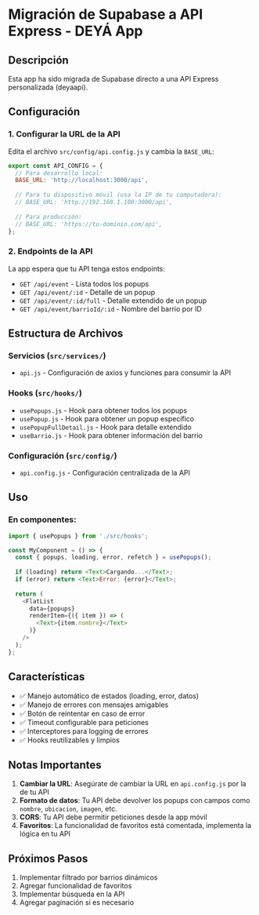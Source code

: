 # Migración de Supabase a API Express - DEYÁ App

## Descripción
Esta app ha sido migrada de Supabase directo a una API Express personalizada (deyaapi).

## Configuración

### 1. Configurar la URL de la API
Edita el archivo `src/config/api.config.js` y cambia la `BASE_URL`:

```javascript
export const API_CONFIG = {
  // Para desarrollo local:
  BASE_URL: 'http://localhost:3000/api',
  
  // Para tu dispositivo móvil (usa la IP de tu computadora):
  // BASE_URL: 'http://192.168.1.100:3000/api',
  
  // Para producción:
  // BASE_URL: 'https://tu-dominio.com/api',
};
```

### 2. Endpoints de la API
La app espera que tu API tenga estos endpoints:

- `GET /api/event` - Lista todos los popups
- `GET /api/event/:id` - Detalle de un popup
- `GET /api/event/:id/full` - Detalle extendido de un popup
- `GET /api/event/barrioId/:id` - Nombre del barrio por ID

## Estructura de Archivos

### Servicios (`src/services/`)
- `api.js` - Configuración de axios y funciones para consumir la API

### Hooks (`src/hooks/`)
- `usePopups.js` - Hook para obtener todos los popups
- `usePopup.js` - Hook para obtener un popup específico
- `usePopupFullDetail.js` - Hook para detalle extendido
- `useBarrio.js` - Hook para obtener información del barrio

### Configuración (`src/config/`)
- `api.config.js` - Configuración centralizada de la API

## Uso

### En componentes:
```javascript
import { usePopups } from './src/hooks';

const MyComponent = () => {
  const { popups, loading, error, refetch } = usePopups();
  
  if (loading) return <Text>Cargando...</Text>;
  if (error) return <Text>Error: {error}</Text>;
  
  return (
    <FlatList
      data={popups}
      renderItem={({ item }) => (
        <Text>{item.nombre}</Text>
      )}
    />
  );
};
```

## Características

- ✅ Manejo automático de estados (loading, error, datos)
- ✅ Manejo de errores con mensajes amigables
- ✅ Botón de reintentar en caso de error
- ✅ Timeout configurable para peticiones
- ✅ Interceptores para logging de errores
- ✅ Hooks reutilizables y limpios

## Notas Importantes

1. **Cambiar la URL**: Asegúrate de cambiar la URL en `api.config.js` por la de tu API
2. **Formato de datos**: Tu API debe devolver los popups con campos como `nombre`, `ubicacion`, `imagen`, etc.
3. **CORS**: Tu API debe permitir peticiones desde la app móvil
4. **Favoritos**: La funcionalidad de favoritos está comentada, implementa la lógica en tu API

## Próximos Pasos

1. Implementar filtrado por barrios dinámicos
2. Agregar funcionalidad de favoritos
3. Implementar búsqueda en la API
4. Agregar paginación si es necesario

